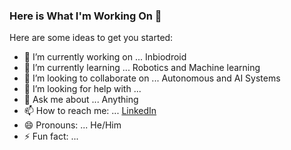 ### Here is What I'm Working On 👋

Here are some ideas to get you started:

- 🔭 I’m currently working on ... Inbiodroid
- 🌱 I’m currently learning ... Robotics and Machine learning
- 👯 I’m looking to collaborate on ... Autonomous and AI Systems
- 🤔 I’m looking for help with ... 
- 💬 Ask me about ... Anything
- 📫 How to reach me: ... [LinkedIn](www.linkedin.com/in/crisvr)
- 😄 Pronouns: ... He/Him
- ⚡ Fun fact: ... 
